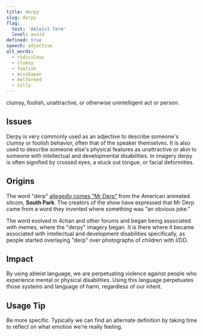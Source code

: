 ```yaml
---
title: derpy
slug: derpy
flag:
  text: 'Ableist Term'
  level: avoid
defined: true
speech: adjective
alt_words:
  - ridiculous
  - clumsy
  - foolish
  - misshapen
  - malformed
  - silly
---
```


clumsy, foolish, unattractive, or otherwise unintelligent act or person.

## Issues

Derpy is very commonly used as an adjective to describe someone's clumsy or foolish behavior, often that of the speaker themselves. It is also used to describe someone else's physical features as unattractive or akin to someone with intellectual and developmental disabilities. In imagery derpy is often signified by crossed eyes, a stuck out tongue, or facial deformities. 
## Origins
The word "derp" [allegedly comes "Mr Derp"](https://southpark.fandom.com/wiki/Mr._Derp) from the American animated sitcom, __South Park__. The creators of the show have expressed that Mr Derp came from a word they invented where something was "an obvious joke."

The word evolved in 4chan and other forums and began being associated with memes, where the "derpy" imagery began. It is there where it became associated with intellectual and development disabilities specifically, as people started overlaying "derp" over photographs of children with I/DD.
## Impact

By using ableist language, we are perpetuating violence against people who experience mental or physical disabilities. Using this language perpetuates those systems and language of harm, regardless of our intent.

## Usage Tip

Be more specific. Typically we can find an alternate definition by taking time to reflect on what emotion we're really feeling.
